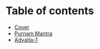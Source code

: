 # Table of contents

* [Cover](README.md)
* [Purnam Mantra](purnam-mantra.md)
* [Advaita-1](advaita-1.md)
